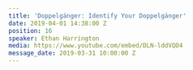 ```yaml
---
title: 'Doppelgänger: Identify Your Doppelgänger'
date: 2019-04-01 14:38:00 Z
position: 16
speaker: Ethan Harrington
media: https://www.youtube.com/embed/DLN-lddVQO4
message_date: 2019-03-31 10:00:00 Z
---
```


